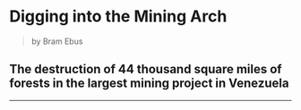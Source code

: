 # Digging into the Mining Arch

 > by Bram Ebus

## The destruction of 44 thousand square miles of forests in the largest mining project in Venezuela

---
